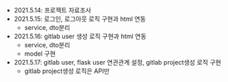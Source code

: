 * 2021.5.14: 프로젝트 자료조사
* 2021.5.15: 로그인, 로그아웃 로직 구현과 html 연동
  * service, dto분리
* 2021.5.16: gitlab user 생성 로직 구현과 html 연동
  * service, dto분리
  * model 구현
* 2021.5.17: gitlab user, flask user 연관관계 설정, gitlab project생성 로직 구현
  * gitlab project생성 로직은 API만